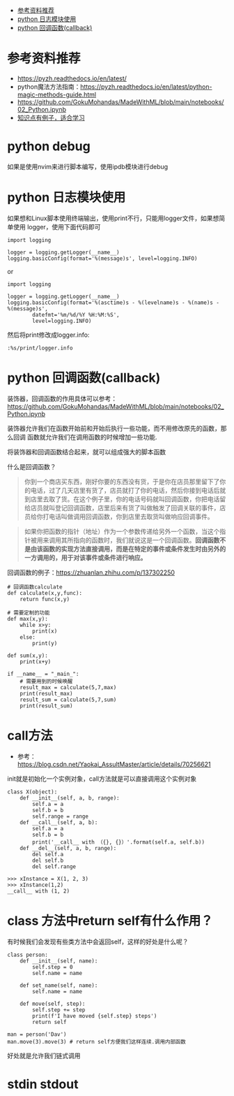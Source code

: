 <!--ts-->
* [参考资料推荐](#参考资料推荐)
* [python 日志模块使用](#python-日志模块使用)
* [python 回调函数(callback)](#python-回调函数callback)

<!-- Added by: zwl, at: 2021年 7月 4日 星期日 15时23分35秒 CST -->

<!--te-->
# 参考资料推荐

- https://pyzh.readthedocs.io/en/latest/
- python魔法方法指南：https://pyzh.readthedocs.io/en/latest/python-magic-methods-guide.html
- https://github.com/GokuMohandas/MadeWithML/blob/main/notebooks/02_Python.ipynb
- [知识点有例子，适合学习](https://zhuanlan.zhihu.com/p/137302250) 

# python debug

如果是使用nvim来进行脚本编写，使用ipdb模块进行debug

# python 日志模块使用

如果想和Linux脚本使用终端输出，使用print不行，只能用logger文件，如果想简单使用
logger，使用下面代码即可

```
import logging

logger = logging.getLogger(__name__)
logging.basicConfig(format='%(message)s', level=logging.INFO)
```

or

```
import logging

logger = logging.getLogger(__name__)
logging.basicConfig(format='%(asctime)s - %(levelname)s - %(name)s -   %(message)s',
        datefmt='%m/%d/%Y %H:%M:%S',
        level=logging.INFO)
```

然后将print修改成logger.info:

```
:%s/print/logger.info
```

# python 回调函数(callback)

装饰器，回调函数的作用具体可以参考：https://github.com/GokuMohandas/MadeWithML/blob/main/notebooks/02_Python.ipynb

装饰器允许我们在函数开始前和开始后执行一些功能，而不用修改原先的函数，那么回调
函数就允许我们在调用函数的时候增加一些功能.

将装饰器和回调函数结合起来，就可以组成强大的脚本函数

什么是回调函数？

> 你到一个商店买东西，刚好你要的东西没有货，于是你在店员那里留下了你的电话，过了几天店里有货了，店员就打了你的电话，然后你接到电话后就到店里去取了货。在这个例子里，你的电话号码就叫回调函数，你把电话留给店员就叫登记回调函数，店里后来有货了叫做触发了回调关联的事件，店员给你打电话叫做调用回调函数，你到店里去取货叫做响应回调事件。

> 如果你把函数的指针（地址）作为一个参数传递给另外一个函数，当这个指针被用来调用其所指向的函数时，我们就说这是一个回调函数。**回调函数不是由该函数的实现方法直接调用，而是在特定的事件或条件发生时由另外的一方调用的，用于对该事件或条件进行响应。**

回调函数的例子：https://zhuanlan.zhihu.com/p/137302250

```
# 回调函数calculate
def calculate(x,y,func):
    return func(x,y)

# 需要定制的功能
def max(x,y):
    while x>y:
        print(x)
    else:
        print(y)

def sum(x,y):
    print(x+y)

if __name__ = "_main_":
    # 需要用到的时候唤醒
    result_max = calculate(5,7,max)
    print(result_max)
    result_sum = calculate(5,7,sum)
    print(result_sum)
```

# call方法

- 参考：https://blog.csdn.net/Yaokai_AssultMaster/article/details/70256621

init就是初始化一个实例对象，call方法就是可以直接调用这个实例对象

```
class X(object):
	def __init__(self, a, b, range):
		self.a = a
		self.b = b
		self.range = range
	def __call__(self, a, b):
		self.a = a
		self.b = b
		print('__call__ with （{}, {}）'.format(self.a, self.b))
	def __del__(self, a, b, range):
		del self.a
		del self.b
		del self.range

>>> xInstance = X(1, 2, 3)
>>> xInstance(1,2)
__call__ with (1, 2)
```

# class 方法中return self有什么作用？

有时候我们会发现有些类方法中会返回self，这样的好处是什么呢？

```
class person:
    def __init__(self, name):
        self.step = 0
        self.name = name
    
    def set_name(self, name):
        self.name = name
    
    def move(self, step):
        self.step += step
        print(f'I have moved {self.step} steps')
        return self
```

```
man = person('Dav')
man.move(3).move(3) # return self方便我们这样连续.调用内部函数
```

好处就是允许我们链式调用

# stdin stdout


